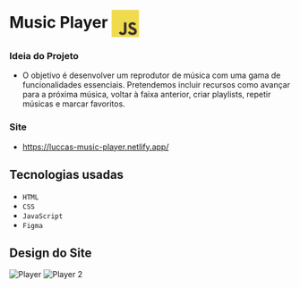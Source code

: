 <div className="Player">
  <h1>
    Music Player
    <img align="center" alt="javascript" height="50" width="50" src="https://github.com/devicons/devicon/blob/master/icons/javascript/javascript-original.svg"/>
  </h1>
</div>

### Ideia do Projeto 
- O objetivo é desenvolver um reprodutor de música com uma gama de funcionalidades essenciais. Pretendemos incluir recursos como avançar para a próxima música, voltar à faixa anterior, criar playlists, repetir músicas e marcar favoritos.

### Site
- https://luccas-music-player.netlify.app/

## Tecnologias usadas
- `HTML`
- `CSS`
- `JavaScript`
- `Figma`

## Design do Site
![Player](https://user-images.githubusercontent.com/89430801/220196128-87d3feab-6a43-4f70-8184-6e55592832ab.svg)
![Player 2](https://user-images.githubusercontent.com/89430801/220196122-4896b55c-01db-4f64-8be2-981660683ceb.svg)

